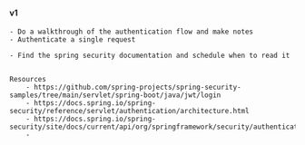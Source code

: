 #### v1
    - Do a walkthrough of the authentication flow and make notes
    - Authenticate a single request

    - Find the spring security documentation and schedule when to read it


    Resources
        - https://github.com/spring-projects/spring-security-samples/tree/main/servlet/spring-boot/java/jwt/login
        - https://docs.spring.io/spring-security/reference/servlet/authentication/architecture.html
        - https://docs.spring.io/spring-security/site/docs/current/api/org/springframework/security/authentication/ProviderManager.html
        - 
